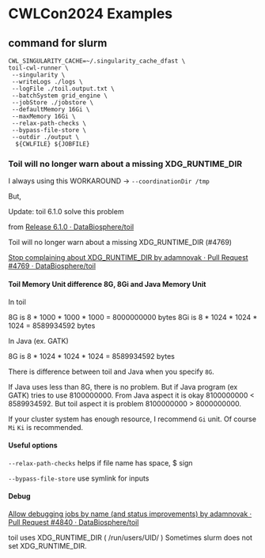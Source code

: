 # CWLCon2024 Examples

## command for slurm

```
CWL_SINGULARITY_CACHE=~/.singularity_cache_dfast \
toil-cwl-runner \
 --singularity \
 --writeLogs ./logs \
 --logFile ./toil.output.txt \
 --batchSystem grid_engine \
 --jobStore ./jobstore \
 --defaultMemory 16Gi \
 --maxMemory 16Gi \
 --relax-path-checks \
 --bypass-file-store \
 --outdir ./output \
  ${CWLFILE} ${JOBFILE}
```

### Toil will no longer warn about a missing XDG_RUNTIME_DIR

I always using this WORKAROUND -> `--coordinationDir /tmp`

But,

Update: toil 6.1.0 solve this problem

from [Release 6\.1\.0 · DataBiosphere/toil](https://github.com/DataBiosphere/toil/releases/tag/releases%2F6.1.0)

Toil will no longer warn about a missing XDG_RUNTIME_DIR (#4769)

[Stop complaining about XDG\_RUNTIME\_DIR by adamnovak · Pull Request \#4769 · DataBiosphere/toil](https://github.com/DataBiosphere/toil/pull/4769)

#### Toil Memory Unit difference 8G, 8Gi and Java Memory Unit

In toil

8G  is 8 * 1000 * 1000 * 1000 = 8000000000 bytes
8Gi is 8 * 1024 * 1024 * 1024 = 8589934592 bytes

In Java (ex. GATK)

8G is 8 * 1024 * 1024 * 1024 = 8589934592 bytes

There is difference between toil and Java when you specify `8G`.

If Java uses less than 8G, there is no problem.
But if Java program (ex GATK) tries to use 8100000000.
From Java aspect it is okay 8100000000 < 8589934592.
But toil aspect it is problem 8100000000 >  8000000000.

If your cluster system has enough resource, I recommend `Gi` unit.
Of course `Mi` `Ki` is recommended.

#### Useful options 


`--relax-path-checks`
helps if file name has space, $ sign

`--bypass-file-store`
use symlink for inputs



#### Debug 

[Allow debugging jobs by name \(and status improvements\) by adamnovak · Pull Request \#4840 · DataBiosphere/toil](https://github.com/DataBiosphere/toil/pull/4840)



toil uses XDG_RUNTIME_DIR ( /run/users/UID/ )
Sometimes slurm does not set XDG_RUNTIME_DIR.